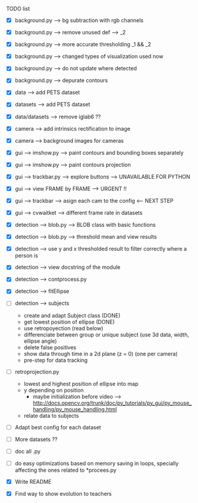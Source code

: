 TODO list

- [x] background.py --> bg subtraction with rgb channels
- [x] background.py --> remove unused def --> _2
- [x] background.py --> more accurate thresholding _1 && _2
- [x] background.py --> changed types of visualization used now
- [x] background.py --> do not update where detected
- [x] background.py --> depurate contours

- [x] data --> add PETS dataset
- [x] datasets --> add PETS dataset
- [x] data/datasets --> remove iglab6 ??

- [x] camera --> add intrinsics rectification to image
- [x] camera --> background images for cameras

- [x] gui --> imshow.py --> paint contours and bounding boxes separately
- [x] gui --> imshow.py --> paint contours projection 
- [x] gui --> trackbar.py --> explore buttons --> UNAVAILABLE FOR PYTHON
- [x] gui --> view FRAME by FRAME --> URGENT !!
- [x] gui --> trackbar --> asign each cam to the config <-- NEXT STEP
- [x] gui --> cvwaitket --> different frame rate in datasets

- [x] detection --> blob.py --> BLOB class with basic functions
- [x] detection --> blob.py --> threshold mean and view results
- [x] detection --> use y and x thresholded result to filter correctly where a person is
- [x] detection --> view docstring of the module
- [x] detection --> contprocess.py 
- [x] detection --> fitEllipse 
- [ ] detection --> subjects
	- create and adapt Subject class (DONE)
	- get lowest position of ellipse (DONE)
	- use retropoyection (read below)
	- differenciate between group or unique subject (use 3d data, width, ellipse angle)
	- delete false positives
	- show data through time in a 2d plane (z = 0) (one per camera)
	- pre-step for data tracking 

- [ ] retroprojection.py 
	- lowest and highest position of ellipse into map
	- y depending on position
		- maybe initialization before video --> http://docs.opencv.org/trunk/doc/py_tutorials/py_gui/py_mouse_handling/py_mouse_handling.html
	- relate data to subjects

- [ ] Adapt best config for each dataset

- [ ] More datasets ??

- [ ] doc all .py

- [ ] do easy optimizations based on memory saving in loops, specially affecting the ones related to *procees.py

- [x] Write README
- [x] Find way to show evolution to teachers
